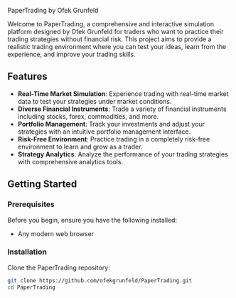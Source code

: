  PaperTrading by Ofek Grunfeld

Welcome to PaperTrading, a comprehensive and interactive simulation platform designed by Ofek Grunfeld for traders who want to practice their trading strategies without financial risk. This project aims to provide a realistic trading environment where you can test your ideas, learn from the experience, and improve your trading skills.

## Features

- **Real-Time Market Simulation**: Experience trading with real-time market data to test your strategies under market conditions.
- **Diverse Financial Instruments**: Trade a variety of financial instruments including stocks, forex, commodities, and more.
- **Portfolio Management**: Track your investments and adjust your strategies with an intuitive portfolio management interface.
- **Risk-Free Environment**: Practice trading in a completely risk-free environment to learn and grow as a trader.
- **Strategy Analytics**: Analyze the performance of your trading strategies with comprehensive analytics tools.

## Getting Started

### Prerequisites

Before you begin, ensure you have the following installed:
- Any modern web browser

### Installation

Clone the PaperTrading repository:

```bash
git clone https://github.com/ofekgrunfeld/PaperTrading.git
cd PaperTrading
